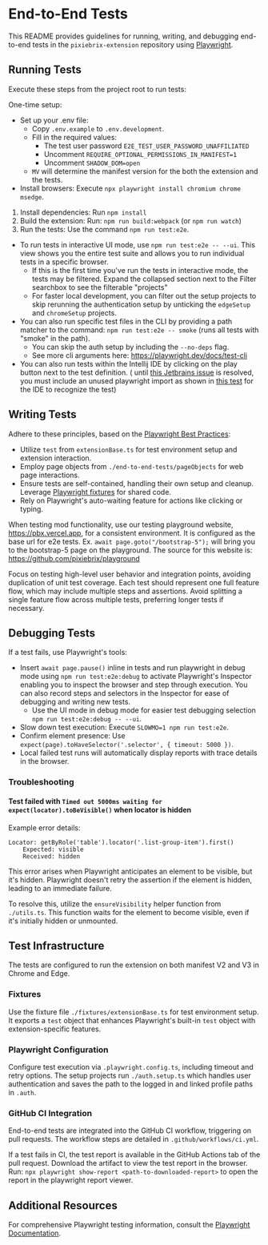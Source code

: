 # End-to-End Tests

This README provides guidelines for running, writing, and debugging end-to-end tests in the `pixiebrix-extension`
repository using [Playwright](https://playwright.dev/).

## Running Tests

Execute these steps from the project root to run tests:

One-time setup:

- Set up your .env file:
  - Copy `.env.example` to `.env.development`.
  - Fill in the required values:
    - The test user password `E2E_TEST_USER_PASSWORD_UNAFFILIATED`
    - Uncomment `REQUIRE_OPTIONAL_PERMISSIONS_IN_MANIFEST=1`
    - Uncomment `SHADOW_DOM=open`
  - `MV` will determine the manifest version for the both the extension and the tests.
- Install browsers: Execute `npx playwright install chromium chrome msedge`.

1. Install dependencies: Run `npm install`
2. Build the extension: Run: `npm run build:webpack` (or `npm run watch`)
3. Run the tests: Use the command `npm run test:e2e`.

- To run tests in interactive UI mode, use `npm run test:e2e -- --ui`. This view shows you the entire test suite and
  allows you to run individual tests in a specific browser.
  - If this is the first time you've run the tests in interactive mode, the tests may be filtered. Expand the collapsed section next to the Filter searchbox to see the filterable "projects"
  - For faster local development, you can filter out the setup projects to skip rerunning the authentication setup by unticking the `edgeSetup` and `chromeSetup` projects.
- You can also run specific test files in the CLI by providing a path matcher to the
  command: `npm run test:e2e -- smoke` (runs all tests with "smoke" in the path).
  - You can skip the auth setup by including the `--no-deps` flag.
  - See more cli arguments here: https://playwright.dev/docs/test-cli
- You can also run tests within the Intellij IDE by clicking on the play button next to the test definition. (
  until [this Jetbrains issue](https://youtrack.jetbrains.com/issue/AQUA-711/Provide-a-run-configuration-for-Playwright-tests-in-specs-with-fixture-imports-only)
  is resolved, you must include an unused playwright import as shown
  in [this test](https://github.com/pixiebrix/pixiebrix-extension/blob/7826c6549be0dbcbab32a8dfbaef472a3fdc22e9/end-to-end-tests/tests/workshopPageSmoke.spec.ts#L21)
  for the IDE to recognize the test)

## Writing Tests

Adhere to these principles, based on the [Playwright Best Practices](https://playwright.dev/docs/best-practices):

- Utilize `test` from `extensionBase.ts` for test environment setup and extension interaction.
- Employ page objects from `./end-to-end-tests/pageObjects` for web page interactions.
- Ensure tests are self-contained, handling their own setup and cleanup.
  Leverage [Playwright fixtures](https://playwright.dev/docs/test-fixtures) for shared code.
- Rely on Playwright's auto-waiting feature for actions like clicking or typing.

When testing mod functionality, use our testing playground website, https://pbx.vercel.app, for a consistent
environment. It is configured
as the base url for e2e tests. Ex. `await page.goto("/bootstrap-5");` will bring you to the bootstrap-5 page on the
playground.
The source for this website is: https://github.com/pixiebrix/playground

Focus on testing high-level user behavior and integration points, avoiding duplication of unit test coverage. Each
test should represent one full feature flow, which may include multiple steps and assertions. Avoid splitting
a single feature flow across multiple tests, preferring longer tests if necessary.

## Debugging Tests

If a test fails, use Playwright's tools:

- Insert `await page.pause()` inline in tests and run playwright in debug mode using `npm run test:e2e:debug` to
  activate Playwright's Inspector enabling you to inspect the browser and step through execution. You can also record
  steps and selectors in the Inspector for ease of debugging and writing new tests.
  - Use the UI mode in debug mode for easier test debugging selection `npm run test:e2e:debug -- --ui`.
- Slow down test execution: Execute `SLOWMO=1 npm run test:e2e`.
- Confirm element presence: Use `expect(page).toHaveSelector('.selector', { timeout: 5000 })`.
- Local failed test runs will automatically display reports with trace details in the browser.

### Troubleshooting

#### Test failed with `Timed out 5000ms waiting for expect(locator).toBeVisible()` when locator is hidden

Example error details:

```
Locator: getByRole('table').locator('.list-group-item').first()
    Expected: visible
    Received: hidden
```

This error arises when Playwright anticipates an element to be visible, but it's hidden. Playwright doesn't retry the
assertion if the element is hidden, leading to an immediate failure.

To resolve this, utilize the `ensureVisibility` helper function from `./utils.ts`. This function waits for the element
to become visible, even if it's initially hidden or unmounted.

## Test Infrastructure

The tests are configured to run the extension on both manifest V2 and V3 in Chrome and Edge.

### Fixtures

Use the fixture file `./fixtures/extensionBase.ts` for test environment setup. It exports a `test` object that enhances
Playwright's built-in `test` object with extension-specific features.

### Playwright Configuration

Configure test execution via `.playwright.config.ts`, including timeout and retry options. The setup
projects run `./auth.setup.ts` which handles user authentication and saves the path to the logged in and linked profile
paths in `.auth`.

### GitHub CI Integration

End-to-end tests are integrated into the GitHub CI workflow, triggering on pull requests. The workflow steps are
detailed in `.github/workflows/ci.yml`.

If a test fails in CI, the test report is available in the GitHub Actions tab of the pull request. Download the
artifact to view the test report in the browser. Run: `npx playwright show-report <path-to-downloaded-report>` to
open the report in the playwright report viewer.

## Additional Resources

For comprehensive Playwright testing information, consult
the [Playwright Documentation](https://playwright.dev/docs/intro).
